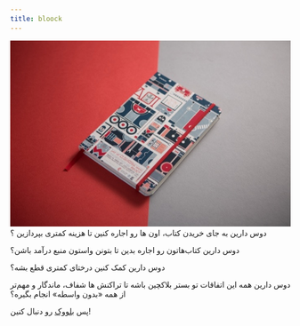 ```yaml
---
title: bloock
---
```


![بلووک](bloock.jpg)
دوس دارین به جای خریدن کتاب، اون ها رو اجاره کنین تا هزینه کمتری بپردازین ؟

دوس دارین کتاب‌هاتون رو اجاره بدین تا بتونن واستون منبع درآمد باشن؟

دوس دارین کمک کنین درختای کمتری قطع بشه؟

دوس دارین همه این اتفاقات تو بستر بلاکچین باشه تا تراکنش ها شفاف،‌ ماندگار و مهم‌تر از همه «بدون واسطه» انجام بگیره؟

پس [بلووک](https://www.bloock.ir/) رو دنبال کنین!
